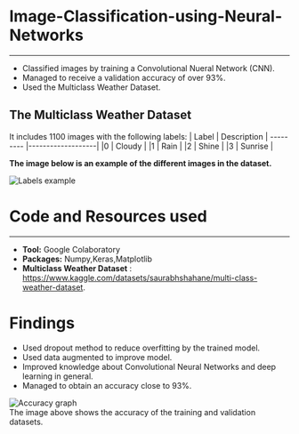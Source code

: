# Image-Classification-using-Neural-Networks
***
* Classified images by training a Convolutional Nueral Network (CNN).
* Managed to receive a validation accuracy of over 93%.
* Used the Multiclass Weather Dataset.

## The Multiclass Weather Dataset
It includes 1100 images with the following labels:
|  Label	|    Description    |
--------- |-------------------| 
|0	      |  Cloudy      |
|1	      |  Rain          |
|2	      |  Shine         |
|3	      |  Sunrise            |

**The image below is an example of the different images in the dataset.**

![Labels example](https://user-images.githubusercontent.com/58377262/91074268-2fa12800-e634-11ea-9905-cba981df65a7.png)


# Code and Resources used
***
* **Tool:** Google Colaboratory
* **Packages:** Numpy,Keras,Matplotlib
* **Multiclass Weather Dataset** : https://www.kaggle.com/datasets/saurabhshahane/multi-class-weather-dataset. 


# Findings
* Used dropout method to reduce overfitting by the trained model.
* Used data augmented to improve model.
* Improved knowledge about Convolutional Neural Networks and deep learning in general.
* Managed to obtain an accuracy close to 93%.

![Accuracy graph](https://user-images.githubusercontent.com/58377262/91074220-244dfc80-e634-11ea-8d50-7accf6aa4c6a.png)\
The image above shows the accuracy of the training and validation datasets.